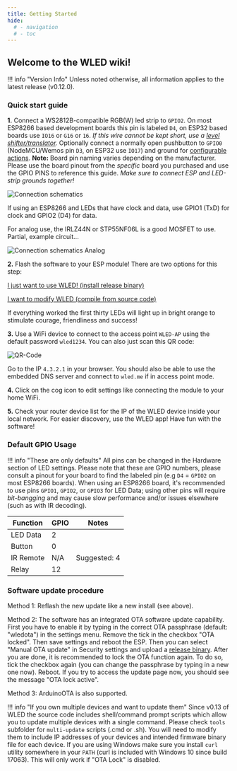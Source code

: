 ```yaml
---
title: Getting Started
hide:
  # - navigation
  # - toc
---
```


## Welcome to the WLED wiki!

!!! info "Version Info"
    Unless noted otherwise, all information applies to the latest release (v0.12.0).

### Quick start guide

**1.** Connect a  WS2812B-compatible RGB(W) led strip to `GPIO2`. On most ESP8266 based development boards this pin is labeled `D4`, on ESP32 based boards use `IO16` or `G16` or `16`. _If this wire cannot be kept short, use a [level shifter/translator](/basics/compatible-hardware#levelshifters)._ Optionally connect a normally open pushbutton to `GPIO0` (NodeMCU/Wemos pin `D3`, on ESP32 use `IO17`) and ground for [configurable actions](/features/macros).
**Note:** Board pin naming varies depending on the manufacturer. Please use the board pinout from the _specific_ board you purchased and use the GPIO PINS to reference this guide. _Make sure to connect ESP and LED-strip grounds together!_

![Connection schematics](https://i.ibb.co/k9Jgr8S/connections.jpg)

If using an ESP8266 and LEDs that have clock and data, use GPIO1 (TxD) for clock and GPIO2 (D4) for data.

For analog use, the IRLZ44N or STP55NF06L is a good MOSFET to use. Partial, example circuit...

![Connection schematics Analog](https://i.ibb.co/86vsym1/image.png)

**2.** Flash the software to your ESP module! There are two options for this step:

[I just want to use WLED! (install release binary)](/basics/install-binary)

[I want to modify WLED (compile from source code)](/basics/compiling-wled)

If everything worked the first thirty LEDs will light up in bright orange to stimulate courage, friendliness and success!

**3.** Use a WiFi device to connect to the access point `WLED-AP` using the default password `wled1234`.
You can also just scan this QR code:

![QR-Code](https://i.ibb.co/h2YswXK/WLED-QR-Connect-WB.png)

Go to the IP `4.3.2.1` in your browser. You should also be able to use the embedded DNS server and connect to `wled.me` if in access point mode.

**4.** Click on the cog icon to edit settings like connecting the module to your home WiFi.

**5.** Check your router device list for the IP of the WLED device inside your local network. For easier discovery, use the WLED app! Have fun with the software!

### Default GPIO Usage

!!! info "These are only defaults"
    All pins can be changed in the Hardware section of LED settings. Please note that these are GPIO numbers, please consult a pinout for your board to find the labeled pin (e.g `D4` = `GPIO2` on most ESP8266 boards). When using an ESP8266 board, it's recommended to use pins `GPIO1`, `GPIO2`, or `GPIO3` for LED Data; using other pins will require _bit-bangging_ and may cause slow performance and/or issues elsewhere (such as with IR decoding).

| Function | GPIO | Notes |
|---|---|---|
LED Data | 2 | 
Button | 0 | 
IR Remote| N/A | Suggested: 4
Relay | 12 |

### Software update procedure

Method 1: Reflash the new update like a new install (see above).

Method 2: The software has an integrated OTA software update capability.
First you have to enable it by typing in the correct OTA passphrase (default: "wledota") in the settings menu.
Remove the tick in the checkbox "OTA locked". Then save settings and reboot the ESP.
Then you can select "Manual OTA update" in Security settings and upload a [release binary](https://github.com/Aircoookie/WLED/releases).
After you are done, it is recommended to lock the OTA function again.
To do so, tick the checkbox again (you can change the passphrase by typing in a new one now). Reboot.
If you try to access the update page now, you should see the message "OTA lock active".

Method 3: ArduinoOTA is also supported.

!!! info "If you own multiple devices and want to update them"
    Since v0.13 of WLED the source code includes shell/command prompt scripts which allow you to update multiple devices with a single command. Please check `tools` subfolder for `multi-update` scripts (.cmd or .sh). You will need to modify them to include IP addresses of your devices and intended firmware binary file for each device. If you are using Windows make sure you install `curl` utility somewhere in your `PATH` (curl is included with Windows 10 since build 17063). This will only work if "OTA Lock" is disabled.
